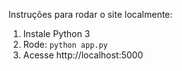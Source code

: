Instruções para rodar o site localmente:
1. Instale Python 3
2. Rode: `python app.py`
3. Acesse http://localhost:5000
